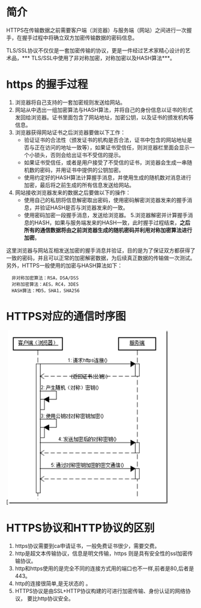 # 简介
HTTPS在传输数据之前需要客户端（浏览器）与服务端（网站）之间进行一次握手，在握手过程中将确立双方加密传输数据的密码信息。

TLS/SSL协议不仅仅是一套加密传输的协议，更是一件经过艺术家精心设计的艺术品，*** TLS/SSL中使用了非对称加密，对称加密以及HASH算法***。

# https 的握手过程
1. 浏览器将自己支持的一套加密规则发送给网站。
2. 网站从中选出一组加密算法与HASH算法，并将自己的身份信息以证书的形式发回给浏览器。证书里面包含了网站地址，加密公钥，以及证书的颁发机构等信息。
3. 浏览器获得网站证书之后浏览器要做以下工作：
    - 验证证书的合法性（颁发证书的机构是否合法，证书中包含的网站地址是否与正在访问的地址一致等），如果证书受信任，则浏览器栏里面会显示一个小锁头，否则会给出证书不受信的提示。
    - 如果证书受信任，或者是用户接受了不受信的证书，浏览器会生成一串随机数的密码，并用证书中提供的公钥加密。
    - 使用约定好的HASH算法计算握手消息，并使用生成的随机数对消息进行加密，最后将之前生成的所有信息发送给网站。
4. 网站接收浏览器发来的数据之后要做以下的操作：
    - 使用自己的私钥将信息解密取出密码，使用密码解密浏览器发来的握手消息，并验证HASH是否与浏览器发来的一致。
    - 使用密码加密一段握手消息，发送给浏览器。
5.浏览器解密并计算握手消息的HASH，如果与服务端发来的HASH一致，此时握手过程结束，**之后所有的通信数据将由之前浏览器生成的随机密码并利用对称加密算法进行加密**。

这里浏览器与网站互相发送加密的握手消息并验证，目的是为了保证双方都获得了一致的密码，并且可以正常的加密解密数据，为后续真正数据的传输做一次测试。另外，HTTPS一般使用的加密与HASH算法如下：

      非对称加密算法：RSA，DSA/DSS
      对称加密算法：AES，RC4，3DES
      HASH算法：MD5，SHA1，SHA256

 # HTTPS对应的通信时序图

[![image](../../sources/img/https.png)



# HTTPS协议和HTTP协议的区别
 1. https协议需要到ca申请证书，一般免费证书很少，需要交费。 
2. http是超文本传输协议，信息是明文传输，https 则是具有安全性的ssl加密传输协议。 
3. http和https使用的是完全不同的连接方式用的端口也不一样,前者是80,后者是443。
4. http的连接很简单,是无状态的 。
5. HTTPS协议是由SSL+HTTP协议构建的可进行加密传输、身份认证的网络协议， 要比http协议安全。
